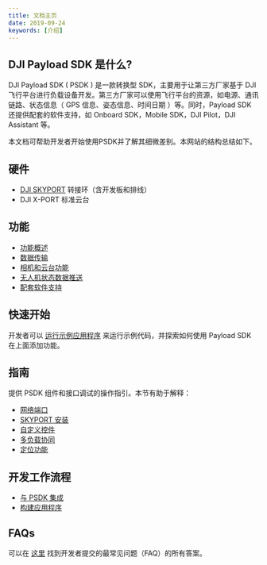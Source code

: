 ```yaml
---
title: 文档主页
date: 2019-09-24
keywords: [介绍]
---
```


## DJI Payload SDK 是什么?

DJI Payload SDK ( PSDK ) 是一款转换型 SDK，主要用于让第三方厂家基于 DJI 飞行平台进行负载设备开发。第三方厂家可以使用飞行平台的资源，如电源、通讯链路、状态信息（ GPS 信息、姿态信息、时间日期 ）等。同时，Payload SDK 还提供配套的软件支持，如 Onboard SDK，Mobile SDK，DJI Pilot，DJI Assistant 等。

本文档可帮助开发者开始使用PSDK并了解其细微差别。本网站的结构总结如下。

## 硬件

* [DJI SKYPORT](hardware_introduction.html) 转接环（含开发板和排线）
* DJI X-PORT 标准云台

## 功能

- [功能概述](../features/psdk_introduction.html)
- [数据传输](../features/data-transmission.html)
- [相机和云台功能](../features/camera-gimbal-features.html)
- [无人机状态数据推送](../features/aircraft-state-push-data.html)
- [配套软件支持](../features/integrate-other-dji-sdk-apps.html)

## 快速开始

开发者可以 [运行示例应用程序](../quick-start/index.html) 来运行示例代码，并探索如何使用 Payload SDK 在上面添加功能。 

## 指南

提供 PSDK 组件和接口调试的操作指引。本节有助于解释：

- [网络端口](../guide/network_port.html)
- [SKYPORT 安装](../guide/adapter_install.html)
- [自定义控件](../guide/custom_widget_guide.html)
- [多负载协同](../guide/multi_payload_collaboration.html)
- [定位功能](../guide/positioning_guide.html)

## 开发工作流程

- [与 PSDK 集成](../development-workflow/integrate_sdk.html)
- [构建应用程序](../development-workflow/build-application.html)

## FAQs

可以在 [这里](../faq/index.html) 找到开发者提交的最常见问题（FAQ）的所有答案。
